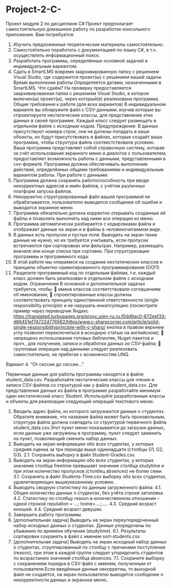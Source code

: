 # Project-2-C-
Проект модуля 2 по дисциплине C#
Проект предполагает самостоятельную домашнюю работу по разработке консольного
приложения.
Вам потребуется:
1. Изучить предложенные теоретические материалы самостоятельно.
2. Самостоятельно поработать с документацией по языку C#, в т.ч. осуществлять
информационный поиск.
3. Разработать программы, определённые основной задачей и индивидуальным
вариантом.
4. Сдать в SmartLMS вовремя заархивированную папку с решением Visual Studio,
где содержится проект(ы) с решением вашей задачи.
Время выполнения работы
Определяется датами, назначенными в SmartLMS.
Что сдаём?
На проверку предоставляется заархивированная папка с решением Visual Studio, в
которое включен(ы) проект(ы), через который(е) реализована программа.
Общие требования к работе (для всех вариантов)
В индивидуальном варианте вы обнаружите файл с CSV-данными, изучив которые вы
спроектируете нестатические классы, для представления этих данных в своей
программе. Каждый класс следует размещать в отдельном файле с исходным кодом.
Предупреждение: В данных присутствуют номера строк, они не должны попадать в ваши
объекты, но будут присутствовать в файлах, которые создаёт ваша программа, чтобы
структура файла соотвестствовала условию.
Ваша программа представляет собой справочную систему, которая за счёт
использования экранного меню и диалогов с пользователем, предоставляет
возможность работы с данными, представленными в csv-формате. Программа должна
обеспечивать выполнение действий, определённых общими требованиями и
индивидуальным вариантом работы.
При работе с данными:
1. Программа должна сохранять работоспособность при вводе некорректных
адресов и имён файлов, с учётом различных платформ запуска файлов.
2. Некорректно структурированный файл вашей программой не обрабатывается,
пользователю выводится сообщение об ошибке и выводится экранное меню.
3. Программа обязательно должна корректно открывать созданные ей файлы и
позволять выполнять над ними все операции из меню.
4. Программа автоматически разбирается с кодировками файла и отображает
данные на экран и в файлы в человекочитаемом виде.
5. В данных есть пропуски и пустые поля. Выводить на экран такие данные не
нужно, но их требуется учитывать, если пропуски встречаются при сортировках
или фильтрах. Например, размещать вначале или конце списка при сортивке.
При структуризации программы и программного кода:
1. В этой работе мы опираемся на создание нестатических классов и принципы
объектно-ориентированного программирования (ООП).
2. Разделите программный код по отдельным файлам, т.е. каждый класс должен
быть реализован в отдельном файле с исходным кодом.
Ограничения
В основной и дополнительной задачах требуется, чтобы:
 имена классов соответствовали соглашениям об именовании;
 спроектированные классы должны соответствовать принципу единственной
ответственности (single responsibility principle) и не нарушать инкапсуляцию
(посмотрите пример через переводчик Яндекс
https://translated.turbopages.org/proxy_u/en-ru.ru.f0dd9ac0-672eef33-d66451ef74722d776562/https/www.c-sharpcorner.com/article/solid-single-responsibilityprinciple-with-c-sharp/ кнопка в правом верхнем углу позволит переключиться в
исходную статью на английском);
 запрещено использование готовых библиотек, Nuget-пакетов и проч., для
получения, записи и обработки данных из CSV-файла;
 групповые операции над данными следует реализовать самостоятельно, не
прибегая с возможностям LINQ. 


Вариант 4. “От сессии до сессии…”

Первичные данные для работы программы находятся в файле student_data.csv.
Разработайте нестатические классы для чтения и записи CSV-файлов со структурой как
у файла student_data.csv. Для представления данных из файла в программе
разработайте минимум один нестатический класс Student.
Используйте разработанные классы и объекты для реализации следующий операций
текстового меню:
1. Вводить адрес файла, из которого загружаются данные о студентах. Обратите
внимание, что название файла может быть произвольным, структура файла должна
совпадать со структурой первичного файла student_data.csv.Этот пункт меню
показывается до загрузки данных, если данные уже загружены в программу, пункт
следует заменить на пункт, позволяющий сменить набор данных.
2. Выводить на экран информацию обо всех студентах, у которых средняя оценка за
три периода выше одиннадцати (столбцы G1, G2, G3).
2.1. Сохранять выборку в файл Student-Grades.csv.
3. Выводить на экран информацию обо всех студентах, у которых значение столбца
freetime превышает значение столбца studytime и при этом количество пропусков
(столбец absences) не более семи.
3.1. Сохранять в файл Students-Time.csv выборку обо всех студентах,
удовлетворяющих вышеуказанному условию.
4. Выводить сводную статистику по данным загруженного файла:
4.1. Общее количество данных о студентах, без учёта строки заголовка.
4.2. Статистику по столбцу reason в количественном отношении – одной строкой
reputation = ...; home=....;.....
4.3. Средний возраст юношей.
4.4. Средний возраст девушек.
5. Завершить работу программы.
6. [дополнительная задача] Выводить на экран переупорядоченный набор исходных
данных о студентах. Данные упорядочены по убыванию по времени обучения
(studytime).
6.1. Результаты сортировки сохранять в файл с именем sort-students.csv.
7. [дополнительная задача] Выводить на экран исходный набор данных о студентах,
сгруппированный по столбцу с причинами поступления (reason), при этом в каждой
группе следует упорядочить студентов по возрастанию значений столбца absences.
7.1. Сохраните выборку с сохранением порядка в CSV-файл с именем, полученным
от пользователя.Если введённые данные некорретны, то выходной файл не
создаётся, на экран пользователю выводится сообщение о некорректности
данных и экранное меню.. 
